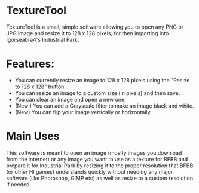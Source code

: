 # TextureTool

TextureTool is a small, simple software allowing you to open any PNG or JPG image and resize it to 128 x 128 pixels, for then
importing into Igorseabra4's Industrial Park. 


# Features:

- You can currently resize an image to 128 x 128 pixels using the "Resize to 128 x 128" button.
- You can resize an image to a custom size (in pixels) and then save.
- You can clear an image and open a new one.
- (New!) You can add a Grayscale filter to make an image black and white.
- (New) You can flip your image vertically or horizontally.

# Main Uses
This software is meant to open an image (moslty images you download from the internet) or any image you want to use as a texture for BFBB
and prepare it for Industrial Park by resizing it to the proper resolution that BFBB (or other HI games) understands quickly without needing any major software (like Photoshop, GIMP etc) as well as resize to a custom
resolution if needed.
